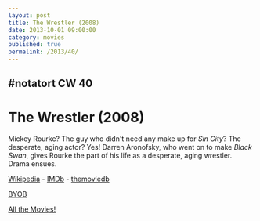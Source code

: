 ```yaml
---
layout: post
title: The Wrestler (2008)
date: 2013-10-01 09:00:00
category: movies
published: true
permalink: /2013/40/
---
```


## \#notatort CW 40
# The Wrestler \(2008\)

Mickey Rourke? The guy who didn't need any make up for *Sin City*? The desperate, aging actor? Yes! Darren Aronofsky, who went on to make *Black Swan*, gives Rourke the part of his life as a desperate, aging wrestler. Drama ensues.

<a href="http://en.wikipedia.org/wiki/The_Wrestler_(2008_film)">Wikipedia</a> - [IMDb](http://www.imdb.com/title/tt1125849/) - [themoviedb](http://www.themoviedb.org/movie/12163-the-wrestler)

<a href="http://en.wikipedia.org/wiki/BYOB_(beverage)">BYOB</a>

[All the Movies!](http://notatort.com/allthemovies/)

<!--include jquery & backstretch-->

<script type="text/javascript" src="https://ajax.googleapis.com/ajax/libs/jquery/1.7.2/jquery.min.js"></script>

<script type="text/javascript" src="http://notatort.com/jquery.backstretch.min.js"></script>

<script type="text/javascript">

$(function(){

     $(window).resize(function(){
     
         if($(this).width() >= 767){
         
             $.backstretch("http://notatort.com/bg40.jpg", {speed: 150});
             
         }
         
      })
      
      .resize();//trigger resize on page load
      
});

</script>